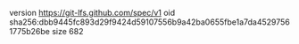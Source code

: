 version https://git-lfs.github.com/spec/v1
oid sha256:dbb9445fc893d29f9424d59107556b9a42ba0655fbe1a7da45297561775b26be
size 682
